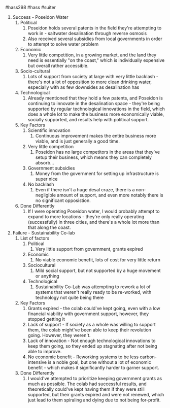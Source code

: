  #hass298 #hass #suiter


1. Success - Poseidon Water
	1. Political
		1. Poseidon holds several patents in the field they're attempting to work in - saltwater desalination through reverse osmosis
		2. Also received several subsidies from local governments in order to attempt to solve water problem
	2. Economic
		1. Very little competition, in a growing market, and the land they need is essentially "on the coast," which is individually expensive but overall rather accessible. 
	3. Socio-cultural
		1. Lots of support from society at large with very little backlash - there's not a lot of opposition to more clean drinking water, especially with as few downsides as desalination has
	4. Technological
		1. Already mentioned that they hold a few patents, and Poseidon is continuing to innovate in the desalination space - they're being supported by regular technological innovations in the field, which does a whole lot to make the business more economically viable, socially supported, and results help with political support. 
	5. Key Factors
		1. Scientific innovation
			1. Continuous improvement makes the entire business more viable, and is just generally a good time.
		2. Very little competition
			1. Poseidon has no large competitors in the areas that they've setup their business, which means they can completely absorb...
		3. Government subsidies
			1. Money from the government for setting up infrastructure is super nice
		4. No backlash
			1. Even if there isn't a huge desal craze, there is a non-negligible amount of support, and even more notably there is no significant opposistion.
	6. Done Differently
		1. If I were operating Poseidon water, I would probably attempt to expand to more locations - they're only really operating (successfully) in three cities, and there's a whole lot more than that along the coast.
2. Failure - Sustainability Co-lab
	1. List of factors
		1. Political
			1. Very little support from government, grants expired
		2. Economic
			1. No viable economic benefit, lots of cost for very little return
		3. Sociocultural
			1. Mild social support, but not supported by a huge movement or anything
		4. Technological
			1. Sustainability Co-Lab was attempting to rework a lot of systems that weren't really ready to be re-worked, with technology not quite being there
	2. Key Factors
		1. Grants expired - the colab could've kept going, even with a low financial viability with government support, however, they stopped getting it
		2. Lack of support - If society as a whole was willing to support them, the colab might've been able to keep their revolution going. However, they weren't.
		3. Lack of innovation - Not enough technological innovations to keep them going, so they ended up stagnating after not being able to improve.
		4. No economic benefit - Reworking systems to be less carbon-intensive is a noble goal, but one without a lot of economic benefit - which makes it significantly harder to garner support.
	3. Done Differently
		1. I would've attempted to prioritize keeping government grants as much as possible. The colab had successful results, and theoretically could've kept having them if they were still supported, but their grants expired and were not renewed, which just lead to them spiraling and dying due to not being for-profit. 

